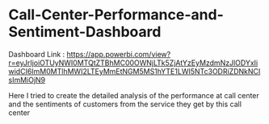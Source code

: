 # Call-Center-Performance-and-Sentiment-Dashboard

Dashboard Link : https://app.powerbi.com/view?r=eyJrIjoiOTUyNWI0MTQtZTBhMC00OWNjLTk5ZjAtYzEyMzdmNzJlODYxIiwidCI6ImM0MTlhMWI2LTEyMmEtNGM5MS1hYTE1LWI5NTc3ODRiZDNkNCIsImMiOjN9

Here I tried to create the detailed analysis of the performance at call center and the sentiments of customers from the service they get by this call center
